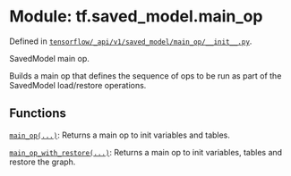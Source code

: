 <div itemscope itemtype="http://developers.google.com/ReferenceObject">
<meta itemprop="name" content="tf.saved_model.main_op" />
<meta itemprop="path" content="Stable" />
</div>

# Module: tf.saved_model.main_op



Defined in [`tensorflow/_api/v1/saved_model/main_op/__init__.py`](/code/stable/tensorflow/_api/v1/saved_model/main_op/__init__.py).

SavedModel main op.

Builds a main op that defines the sequence of ops to be run as part of the
SavedModel load/restore operations.

## Functions

[`main_op(...)`](../../tf/saved_model/main_op/main_op.md): Returns a main op to init variables and tables.

[`main_op_with_restore(...)`](../../tf/saved_model/main_op_with_restore.md): Returns a main op to init variables, tables and restore the graph.


